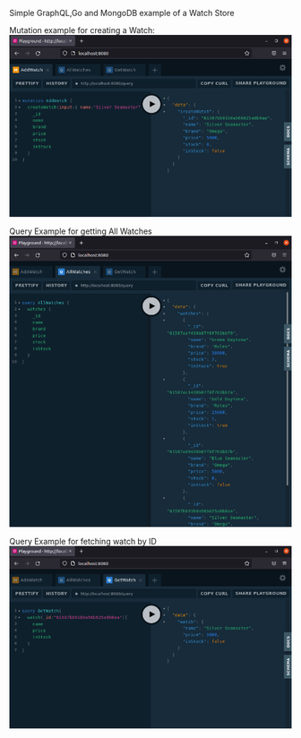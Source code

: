 Simple GraphQL,Go and MongoDB example of a Watch Store

Mutation example for creating a Watch:
![Adding Watches](images/AddWatch.png)

Query Example for getting All Watches
![Getting All Watches](images/AllWatches.png)

Query Example for fetching watch by ID
![Get Watch By ID](images/GetWatch.png)